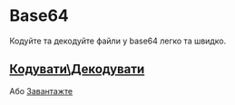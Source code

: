 # Base64

Кодуйте та декодуйте файли у base64 легко та швидко. 

## [Кодувати\Декодувати](https://github.com/Kuudere-phile/KuuReader/releases)
Або
[Завантажте](https://github.com/Kuudere-phile/base64/releases/tag/base64)
